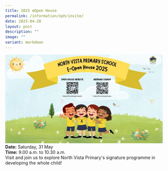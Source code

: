 ```yaml
---
title: 2025 eOpen House
permalink: /information/oph/invite/
date: 2025-04-28
layout: post
description: ""
image: ""
variant: markdown
---
```

![](/images/OH/OpenHouse2025_promo.jpg)
**Date:** Saturday, 31 May <br>
**Time:** 9.00 a.m. to 10.30 a.m. <br>
Visit and join us to explore North Vista Primary's signature programme in developing the whole child!